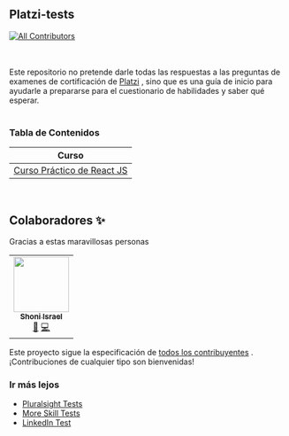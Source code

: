 ## Platzi-tests

<!-- ALL-CONTRIBUTORS-BADGE:START - Do not remove or modify this section -->
[![All Contributors](https://img.shields.io/badge/all_contributors-1-orange.svg?style=flat-square)](#contributors-)
<!-- ALL-CONTRIBUTORS-BADGE:END -->

<br><br>Este repositorio no pretende darle todas las respuestas a las preguntas de examenes de cortificación de [Platzi](https://platzi.com) , sino que es una guía de inicio para ayudarle a prepararse para el cuestionario de habilidades y saber qué esperar.
<br><br>

### Tabla de Contenidos

|Curso|
|-----------|
|[Curso Práctico de React JS](react.md)| 
<!---
end List
-->


&nbsp;

## Colaboradores  ✨

Gracias a estas maravillosas personas

<!-- ALL-CONTRIBUTORS-LIST:START - Do not remove or modify this section -->
<!-- prettier-ignore-start -->
<!-- markdownlint-disable -->
<table>
  <tr>
    <!-- <td align="center"><a href="http://tik9.github.io/cv"><img src="https://avatars0.githubusercontent.com/u/3178925?v=4" width="100px;" alt=""/><br /><sub><b>Timo Körner</b></sub></a><br /><a href="#business-tik9" title="Business development">💼</a> <a href="https://github.com/tik9/pluralsight-skill-test/commits?author=tik9" title="Code">💻</a></td>
    <td align="center"><a href="https://github.com/Ebazhanov"><img src="https://avatars2.githubusercontent.com/u/13170022?s=400&u=e9703c89f0b0eb69d0e9630afbbdd31aaa7c0ad8&v=4" width="100px;" alt=""/><br /><sub><b>Evgenii Bazhanov</b></sub></a><br /><a href="#business" title="Business development">💼</a> <a href="" title="Code">💻</a></td> -->
    <td align="center"><a href="https://github.com/shoniisrael"><img src=https://avatars1.githubusercontent.com/u/20216696?s=400&u=31d9e1270608efdb51f213a255c5895e5b2fadbc&v=4" width="100px;" alt=""/><br /><sub><b>Shoni Israel</b></sub></a><br /><a href="#business" title="Business development">💼</a> <a href="" title="Code">💻</a></td>
  </tr>
</table>

<!-- markdownlint-restore -->
<!-- prettier-ignore-end -->

<!-- ALL-CONTRIBUTORS-LIST:END -->

Este proyecto sigue la especificación de [todos los contribuyentes](https://github.com/all-contributors/all-contributors) . ¡Contribuciones de cualquier tipo son bienvenidas!


### Ir más lejos
- [Pluralsight Tests](https://github.com/tik9/pluralsight-skill-tests)
- [More Skill Tests](https://github.com/tik9/further-skill-tests)
- [LinkedIn Test](https://github.com/tik9/in-quiz-questions)
